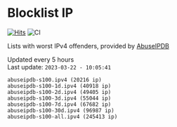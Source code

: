 # Blocklist IP

[![Hits](https://hits.seeyoufarm.com/api/count/incr/badge.svg?url=https%3A%2F%2Fgithub.com%2Fborestad%2Fblocklist-ip%2F&count_bg=%2379C83D&title_bg=%23555555&icon=&icon_color=%23E7E7E7&title=hits&edge_flat=false)](https://hits.seeyoufarm.com)  ![CI](https://img.shields.io/github/workflow/status/borestad/blocklist-ip/CI?style=flat-square)

Lists with worst IPv4 offenders, provided by [AbuseIPDB](https://www.abuseipdb.com/)

<!-- FOOTER-PLACEHOLDER -->
Updated every 5 hours<br>
Last update: `2023-03-22 - 10:05:41`
```
abuseipdb-s100.ipv4 (20216 ip)
abuseipdb-s100-1d.ipv4 (40918 ip)
abuseipdb-s100-2d.ipv4 (49405 ip)
abuseipdb-s100-3d.ipv4 (55044 ip)
abuseipdb-s100-7d.ipv4 (67682 ip)
abuseipdb-s100-30d.ipv4 (96987 ip)
abuseipdb-s100-all.ipv4 (245413 ip)
```
